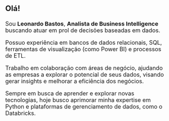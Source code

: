 # <p style="font-size:24px; font-weight:bold;">Olá!</p>

<p style="font-size:18px;">Sou <strong>Leonardo Bastos</strong>, <strong>Analista de Business Intelligence</strong> buscando atuar em prol de decisões baseadas em dados.
<p style="font-size:18px;">Possuo experiência em bancos de dados relacionais, SQL, ferramentas de visualização (como Power BI) e processos de ETL.
<p style="font-size:18px;">Trabalho em colaboração com áreas de negócio, ajudando as empresas a explorar o potencial de seus dados, visando gerar insights e melhorar a eficiência dos negócios.
<p style="font-size:18px;">Sempre em busca de aprender e explorar novas tecnologias, hoje busco aprimorar minha expertise em Python e plataformas de gerenciamento de dados, como o Databricks.
